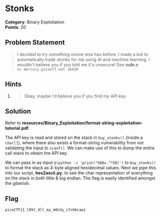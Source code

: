 # Stonks
**Category**: Binary Exploitation \
**Points**: 20

## Problem Statement
> I decided to try something noone else has before. I made a bot to automatically trade stonks for me using AI and machine learning. I wouldn't believe you if you told me it's unsecure! See __vuln.c__ \
`nc mercury.picoctf.net 16439`

## Hints
1. > Okay, maybe I'd believe you if you find my API key.

## Solution
Refer to __resources/Binary_Exploitation/format-string-exploitation-tutorial.pdf__.

The API key is read and stored on the stack in `buy_stonks()` (inside a `char[]`), where there also exists a format-string vulnerability from not validating the input to `scanf()`. We can make use of this to dump the entire call stack to obtain the API key.

We can pass in as input `$(python -c 'print("%08x."*50)')` to `buy_stonks()` to format the stack as 4-byte aligned hexidecimal values. Next we pipe this into our script, __hex2ascii.py__, to see the char representation of everything on the stack in both little & big endian. The flag is easily identified amongst the giberish.


## Flag
```
picoCTF{I_l05t_4ll_my_m0n3y_c7cb6cae}
```
